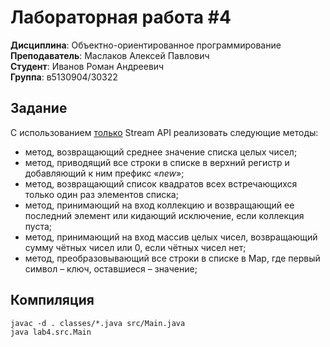 # Лабораторная работа #4
**Дисциплина**: Объектно-ориентированное программирование\
**Преподаватель**: Маслаков Алексей Павлович \
**Студент**: Иванов Роман Андреевич \
**Группа**: в5130904/30322

## Задание
С использованием <ins>только</ins> Stream API реализовать следующие методы:
- метод, возвращающий среднее значение списка целых чисел;
- метод, приводящий все строки в списке в верхний регистр и
добавляющий к ним префикс «_new_»;
- метод, возвращающий список квадратов всех встречающихся
только один раз элементов списка;
- метод, принимающий на вход коллекцию и возвращающий ее
последний элемент или кидающий исключение, если коллекция
пуста;
- метод, принимающий на вход массив целых чисел, возвращающий
сумму чётных чисел или 0, если чётных чисел нет;
- метод, преобразовывающий все строки в списке в Map, где первый
символ – ключ, оставшиеся – значение;

## Компиляция
```
javac -d . classes/*.java src/Main.java
java lab4.src.Main
```